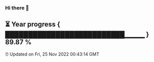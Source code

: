 ### Hi there 👋
⏳ Year progress { ██████████████████████████▁▁▁▁ } 89.87 %
---
⏰ Updated on Fri, 25 Nov 2022 00:43:14 GMT

